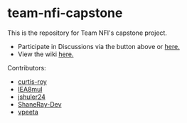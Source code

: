 # team-nfi-capstone

This is the repository for Team NFI's capstone project.

- Participate in Discussions via the button above or [here.](https://github.com/curtis-roy/team-nfi-capstone/discussions)
- View the wiki [here.](https://github.com/curtis-roy/team-nfi-capstone/wiki)

Contributors:

* [curtis-roy](https://github.com/curtis-roy)
* [IEA8mul](https://github.com/IEA8mul)
* [jshuler24](https://github.com/jshuler24)
* [ShaneRay-Dev](https://github.com/ShaneRay-Dev)
* [vpeeta](https://github.com/vpeeta)
